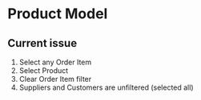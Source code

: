 # Product Model

## Current issue
1. Select any Order Item
2. Select Product
3. Clear Order Item filter
4. Suppliers and Customers are unfiltered (selected all)